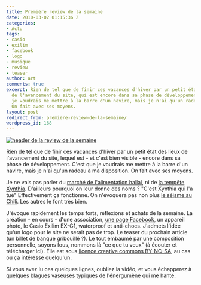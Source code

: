 ```yaml
---
title: Première review de la semaine
date: 2010-03-02 01:15:36 Z
categories:
- Actu
tags:
- casio
- exilim
- facebook
- logo
- musique
- review
- teaser
author: art
comments: true
excerpt: Rien de tel que de finir ces vacances d'hiver par un petit état des lieux
  de l'avancement du site, qui est encore dans sa phase de développement. C'est que
  je voudrais me mettre à la barre d'un navire, mais je n'ai qu'un radeau à ma disposition.
  On fait avec ses moyens.
layout: post
redirect_from: premiere-review-de-la-semaine/
wordpress_id: 168
---
```


<a href="https://static.irz.fr/2010/03/header-review.png"><img alt="header de la review de la semaine" data-src="https://static.irz.fr/2010/03/header-review.png" src="https://static.irz.fr/thumb.php?size=<100&crop=0&src=https://static.irz.fr/2010/03/header-review.png" /></a>

Rien de tel que de finir ces vacances d'hiver par un petit état des lieux de l'avancement du site, lequel est - et c'est bien visible - encore dans sa phase de développement. C'est que je voudrais me mettre à la barre d'un navire, mais je n'ai qu'un radeau à ma disposition. On fait avec ses moyens.

Je ne vais pas parler du [marché de l'alimentation hallal](http://www.lemonde.fr/economie/article/2010/03/01/en-france-le-marche-alimentaire-halal-depassera-les-5-milliards-d-euros-en-2010_1312821_3234.html), ni de [la tempête Xynthia](http://www.lemonde.fr/planete/infographie/2010/03/01/le-trajet-de-la-tempete-xynthia_1313048_3244.html). D'ailleurs pourquoi on leur donne des noms ? "C'est Xynthia qui l'a tué" Effectivement ça fonctionne. On n'évoquera pas non plus [le séisme au Chili](http://www.swissinfo.ch/fre/societe/Meurtri,_le_Chili_panse_ses_plaies.html?cid=8390744&rss=true). Les autres le font très bien.



J'évoque rapidement les temps forts, réflexions et achats de la semaine. La création - en cours - d'une association, [une page Facebook](http://www.facebook.com/pages/Arthur-L/281386582602), un appareil photo, le Casio Exilim EX-G1, waterproof et anti-chocs. J'admets l'idée qu'un logo pour le site ne serait pas de trop. Le teaser du prochain article (un billet de banque gribouillé ?). Le tout embaumé par une composition personnelle, soyons fous, nommons là "ce que tu veux" (à écouter et télécharger ici). Elle est sous [licence creative commons BY-NC-SA](http://creativecommons.org/licenses/by-nc-sa/2.0/fr/), au cas ou ça intéresse quelqu'un.

Si vous avez lu ces quelques lignes, oubliez la vidéo, et vous échapperez à quelques blagues vaseuses typiques de l'énergumène qui me hante.
